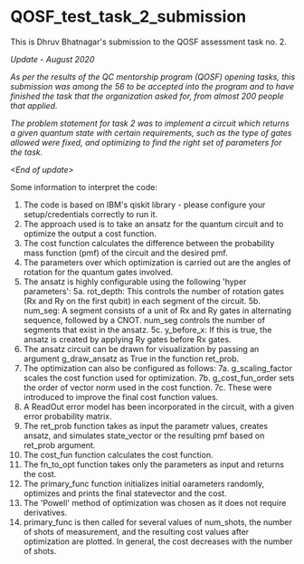 # QOSF_test_task_2_submission
This is Dhruv Bhatnagar's submission to the QOSF assessment task no. 2.

*Update - August 2020*

*As per the results of the QC mentorship program (QOSF) opening tasks, this submission was among the 56 to be accepted into the program and to have finished the task that the organization asked for, from almost 200 people that applied.*

*The problem statement for task 2 was to implement a circuit which returns a given quantum state with certain requirements, such as the type of gates allowed were fixed, and optimizing to find the right set of parameters for the task.*

*\<End of update\>*


Some information to interpret the code:
1. The code is based on IBM's qiskit library - please configure your setup/credentials correctly to run it.
2. The approach used is to take an ansatz for the quantum circuit and to optimize the output a cost function.
3. The cost function calculates the difference between the probability mass function (pmf) of the circuit and the desired pmf.
4. The parameters over which optimization is carried out are the angles of rotation for the quantum gates involved.
5. The ansatz is highly configurable using the following 'hyper parameters':
  5a. rot_depth: This controls the number of rotation gates (Rx and Ry on the first qubit) in each segment of the circuit.
  5b. num_seg: A segment consists of a unit of Rx and Ry gates in alternating sequence, followed by a CNOT. num_seg controls the number of   segments that exist in the ansatz.
  5c. y_before_x: If this is true, the ansatz is created by applying Ry gates before Rx gates.
6. The ansatz circuit can be drawn for visualization by passing an argument g_draw_ansatz as True in the function ret_prob.
7. The optimization can also be configured as follows:
  7a. g_scaling_factor scales the cost function used for optimization.
  7b. g_cost_fun_order sets the order of vector norm used in the cost function.
  7c. These were introduced to improve the final cost function values.
8. A ReadOut error model has been incorporated in the circuit, with a given error probability matrix.
9. The ret_prob function takes as input the parametr values, creates ansatz, and simulates state_vector or the resulting pmf based on ret_prob argument.
10. The cost_fun function calculates the cost function.
11. The fn_to_opt function takes only the parameters as input and returns the cost.
12. The primary_func function initializes initial oarameters randomly, optimizes and prints the final statevector and the cost.
13. The 'Powell' method of optimization was chosen as it does not require derivatives.
14. primary_func is then called for several values of num_shots, the number of shots of measurement, and the resulting cost values after optimization are plotted. In general, the cost decreases with the number of shots.

